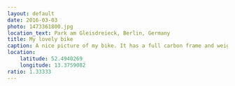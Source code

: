 ```yaml
---
layout: default
date: 2016-03-03
photo: 1473361800.jpg
location_text: Park am Gleisdreieck, Berlin, Germany
title: My lovely bike
caption: A nice picture of my bike. It has a full carbon frame and weight only 8.5kg. Whenever I drive it, I have the feeling that the bike actually drives me!
location:
    latitude: 52.4940269
    longitude: 13.3759082
ratio: 1.33333
---
```

